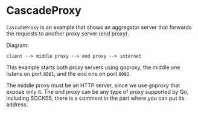 # CascadeProxy

`CascadeProxy` is an example that shows an aggregator server that forwards
the requests to another proxy server (end proxy).

Diagram:
```
client --> middle proxy --> end proxy --> internet
```

This example starts both proxy servers using goproxy, the middle one
listens on port `8081`, and the end one on port `8082`.

The middle proxy must be an HTTP server, since we use goproxy that
expose only it.
The end proxy can be any type of proxy supported by Go, including SOCKS5,
there is a comment in the part where you can put its address.
